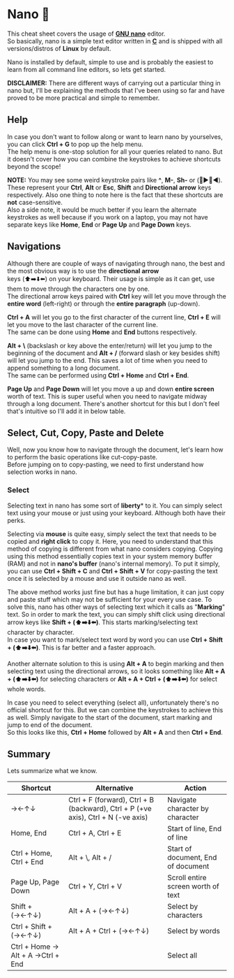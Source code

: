 <!-- markdownlint-disable MD033 MD041 -->
# Nano :pencil:

This cheat sheet covers the usage of [**GNU nano**](https://www.nano-editor.org/) editor.<br>So basically, nano is a simple text editor written in [**C**](https://en.wikipedia.org/wiki/C_%28programming_language%29) and is shipped with all versions/distros of **Linux** by default.

Nano is installed by default, simple to use and is probably the easiest to learn from all command line editors, so lets get started.

**DISCLAIMER:** There are different ways of carrying out a particular thing in nano but, I'll be explaining the methods that I've been using so far and have proved to be more practical and simple to remember.

## Help

In case you don't want to follow along or want to learn nano by yourselves, you can click **Ctrl + G** to pop up the help menu.<br>The help menu is one-stop solution for all your queries related to nano. But it doesn't cover how you can combine the keystrokes to achieve shortcuts beyond the scope!

**NOTE:** You may see some weird keystroke pairs like **^**, **M-**, **Sh-** or (:arrow_up_small::arrow_forward::arrow_down_small::arrow_backward:).<br>These represent your **Ctrl**, **Alt** or **Esc**, **Shift** and **Directional arrow** keys respectively. Also one thing to note here is the fact that these shortcuts are **not** case-sensitive.<br>Also a side note, it would be much better if you learn the alternate keystrokes as well because if you work on a laptop, you may not have separate keys like **Home**, **End** or **Page Up** and **Page Down** keys.

## Navigations

Although there are couple of ways of navigating through nano, the best and the most obvious way is to use the **directional arrow**<br>keys (:arrow_up::arrow_right::arrow_down::arrow_left:) on your keyboard. Their usage is simple as it can get, use them to move through the characters one by one.<br>The directional arrow keys paired with **Ctrl** key will let you move through the **entire word** (left-right) or through the **entire paragraph** (up-down).

**Ctrl + A** will let you go to the first character of the current line, **Ctrl + E** will let you move to the last character of the current line.<br>The same can be done using **Home** and **End** buttons respectively.

**Alt + \\** (backslash or key above the enter/return) will let you jump to the beginning of the document and **Alt + /** (forward slash or key besides shift) will let you jump to the end. This saves a lot of time when you need to append something to a long document.<br>The same can be performed using **Ctrl + Home** and **Ctrl + End**.

**Page Up** and **Page Down** will let you move a up and down **entire screen** worth of text. This is super useful when you need to navigate midway through a long document. There's another shortcut for this but I don't feel that's intuitive so I'll add it in below table.

## Select, Cut, Copy, Paste and Delete

Well, now you know how to navigate through the document, let's learn how to perform the basic operations like cut-copy-paste.<br>Before jumping on to copy-pasting, we need to first understand how selection works in nano.

### Select

Selecting text in nano has some sort of **liberty*** to it. You can simply select text using your mouse or just using your keyboard. Although both have their perks.

Selecting via **mouse** is quite easy, simply select the text that needs to be copied and **right click** to copy it. Here, you need to understand that this method of copying is different from what nano considers copying. Copying using this method essentially copies text in your system memory buffer (RAM) and not in **nano's buffer** (nano's internal memory). To put it simply, you can use **Ctrl + Shift + C** and **Ctrl + Shift + V** for copy-pasting the text once it is selected by a mouse and use it outside nano as well.

The above method works just fine but has a huge limitation, it can just copy and paste stuff which may not be sufficient for your every use case. To solve this, nano has other ways of selecting text which it calls as "**Marking**" text. So in order to mark the text, you can simply shift click using directional arrow keys like **Shift + (:arrow_up::arrow_right::arrow_down::arrow_left:)**. This starts marking/selecting text character by character.<br>In case you want to mark/select text word by word you can use **Ctrl + Shift + (:arrow_up::arrow_right::arrow_down::arrow_left:)**. This is far better and a faster approach.

Another alternate solution to this is using **Alt + A** to begin marking and then selecting text using the directional arrows, so it looks something like **Alt + A + (:arrow_up::arrow_right::arrow_down::arrow_left:)** for selecting characters or **Alt + A + Ctrl + (:arrow_up::arrow_right::arrow_down::arrow_left:)** for select whole words.

In case you need to select everything (select all), unfortunately there's no official shortcut for this. But we can combine the keystrokes to achieve this as well. Simply navigate to the start of the document, start marking and jump to end of the document.<br>So this looks like this, **Ctrl + Home** followed by **Alt + A** and then **Ctrl + End**.

## Summary

Lets summarize what we know.

| Shortcut | Alternative | Action |
|-|-|-|
| →←↑↓ | Ctrl + F (forward), Ctrl + B (backward), Ctrl + P (+ve axis), Ctrl + N (-ve axis) | Navigate character by character |
| Home, End | Ctrl + A, Ctrl + E | Start of line, End of line |
| Ctrl + Home, Ctrl + End | Alt + \\, Alt + / | Start of document, End of document |
| Page Up, Page Down | Ctrl + Y, Ctrl + V | Scroll entire screen worth of text |
| Shift + (→←↑↓) | Alt + A + (→←↑↓) | Select by characters |
| Ctrl + Shift + (→←↑↓) | Alt + A + Ctrl + (→←↑↓) | Select by words |
| Ctrl + Home → Alt + A →Ctrl + End |  | Select all |
